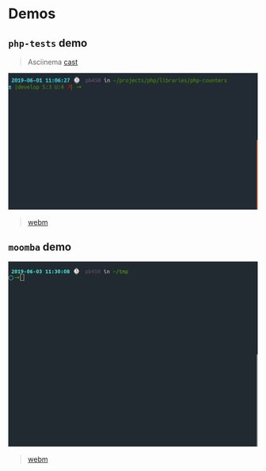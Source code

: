 # Demos

## `php-tests` demo

> Asciinema [cast](https://asciinema.org/a/9naAmkbD6oPik5QYLMEQ7jW9N)

![php-tests](php-tests-dev.gif)

> [webm](https://raw.githubusercontent.com/alecrabbit/sh-php-dev-helper/master/.demo/php-tests.webm)

## `moomba` demo

![moomba](moomba.gif)

> [webm](https://raw.githubusercontent.com/alecrabbit/sh-php-dev-helper/master/.demo/moomba.webm)
